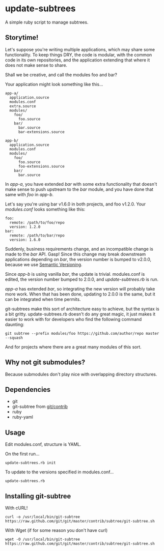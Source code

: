 update-subtrees
================

A simple ruby script to manage subtrees.

Storytime!
----------

Let's suppose you're writing multiple applications, which may share some 
functionality. To keep things DRY, the code is modular, with the common code 
in its own repositories, and the application extending that where it does not 
make sense to share.

Shall we be creative, and call the modules foo and bar?

Your application might look something like this...

	app-a/
	  application.source
	  modules.conf
	  extra.source
	  modules/
	    foo/
	      foo.source
	    bar/
	      bar.source
	      bar-extensions.source
	
	app-b/
	  application.source
	  modules.conf
	  modules/
	    foo/
	      foo.source
	      foo-extensions.source
	    bar/
	      bar.source

In *app-a*, you have extended *bar* with some extra functionality that doesn't 
make sense to push upstream to the *bar* module, and you have done that same 
with *foo* in *app-b*.

Let's say you're using bar v1.6.0 in both projects, and foo v1.2.0. Your 
*modules.conf* looks something like this:

	foo:
	  remote: /path/to/foo/repo
	  version: 1.2.0
	bar:
	  remote: /path/to/bar/repo
	  version: 1.6.0

Suddenly, business requirements change, and an incompatible change is made to 
the *bar* API. Gasp! Since this change may break downstream applications 
depending on *bar*, the version number is bumped to v2.0.0, because we use 
[Semantic Versioning](http://semver.org).

Since *app-b* is using vanilla *bar*, the update is trivial. modules.conf is 
edited, the version number bumped to 2.0.0, and *update-subtrees.rb* is run.

*app-a* has extended *bar*, so integrating the new version will probably take 
more work. When that has been done, updating to 2.0.0 is the same, but it can 
be integrated when time permits.

git-subtrees make this sort of architecture easy to achieve, but the syntax is 
a bit gritty. update-subtrees.rb doesn't do any great magic, it just makes it 
easier to work with for developers who find the following command daunting:

	git subtree --prefix modules/foo https://github.com/author/repo master --squash

And for projects where there are a great many modules of this sort.

Why not git submodules?
-----------------------
Because submodules don't play nice with overlapping directory structures.

Dependencies
------------
* git
* git-subtree from [git/contrib](https://github.com/git/git/tree/master/contrib/subtree)
* ruby
* ruby-yaml

Usage
-----

Edit modules.conf, structure is YAML.

On the first run...

	update-subtrees.rb init

To update to the versions specified in modules.conf...

	update-subtrees.rb

Installing git-subtree
----------------------

With cURL!

	curl -o /usr/local/bin/git-subtree https://raw.github.com/git/git/master/contrib/subtree/git-subtree.sh

With Wget (if for some reason you don't have curl)

	wget -O /usr/local/bin/git-subtree https://raw.github.com/git/git/master/contrib/subtree/git-subtree.sh
